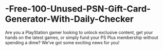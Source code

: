 # -Free-100-Unused-PSN-Gift-Card-Generator-With-Daily-Checker
Are you a PlayStation gamer looking to unlock exclusive content, get your hands on the latest games, or simply fund your PS Plus membership without spending a dime? We’ve got some exciting news for you!
